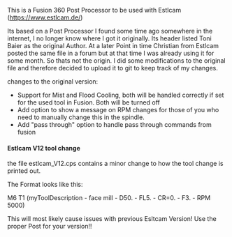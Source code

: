 This is a Fusion 360 Post Processor to be used with Estlcam (https://www.estlcam.de/)

Its based on a Post Processor I found some time ago somewhere in the internet, I no longer know where I got it originally. Its header listed Toni Baier  as the original Author. At a later Point in time Christian from Estlcam posted the same file in a forum but at that time I was already using it for some month. So thats not the origin.
I did some modifications to the original file and therefore decided to upload it to git to keep track of my changes.


changes to the original version:
- Support for Mist and Flood Cooling, both will be handled correctly if set for the used tool in Fusion. Both will be turned off
- Add option to show a message on RPM changes for those of you who need to manually change this in the spindle.
- Add "pass through" option to handle pass through commands from fusion 

#### Estlcam V12 tool change
the file estlcam_V12.cps contains a minor change to how the tool change is printed out.

The Format looks like this:

M6 T1 (myToolDescription - face mill - D50. - FL5. - CR=0. - F3. - RPM 5000)

This will most likely cause issues with previous Esltcam Version! Use the proper Post for your version!!
